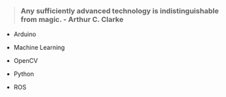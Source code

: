 > ### Any sufficiently advanced technology is indistinguishable from magic. - Arthur C. Clarke 

- Arduino

- Machine Learning

- OpenCV

- Python

- ROS
